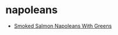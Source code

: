 # napoleans

 * [Smoked Salmon Napoleans With Greens](../../index/s/smoked-salmon-napoleans-with-greens-4452.json)
